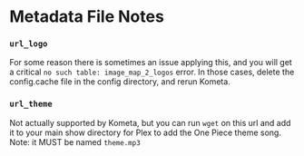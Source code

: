 # Metadata File Notes
### `url_logo`
For some reason there is sometimes an issue applying this, and you will get a critical `no such table: image_map_2_logos` error. In those cases, delete the config.cache file in the config directory, and rerun Kometa.

### `url_theme`
Not actually supported by Kometa, but you can run `wget` on this url and add it to your main show directory for Plex to add the One Piece theme song. Note: it MUST be named `theme.mp3`